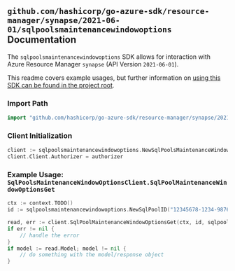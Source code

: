 
## `github.com/hashicorp/go-azure-sdk/resource-manager/synapse/2021-06-01/sqlpoolsmaintenancewindowoptions` Documentation

The `sqlpoolsmaintenancewindowoptions` SDK allows for interaction with Azure Resource Manager `synapse` (API Version `2021-06-01`).

This readme covers example usages, but further information on [using this SDK can be found in the project root](https://github.com/hashicorp/go-azure-sdk/tree/main/docs).

### Import Path

```go
import "github.com/hashicorp/go-azure-sdk/resource-manager/synapse/2021-06-01/sqlpoolsmaintenancewindowoptions"
```


### Client Initialization

```go
client := sqlpoolsmaintenancewindowoptions.NewSqlPoolsMaintenanceWindowOptionsClientWithBaseURI("https://management.azure.com")
client.Client.Authorizer = authorizer
```


### Example Usage: `SqlPoolsMaintenanceWindowOptionsClient.SqlPoolMaintenanceWindowOptionsGet`

```go
ctx := context.TODO()
id := sqlpoolsmaintenancewindowoptions.NewSqlPoolID("12345678-1234-9876-4563-123456789012", "example-resource-group", "workspaceValue", "sqlPoolValue")

read, err := client.SqlPoolMaintenanceWindowOptionsGet(ctx, id, sqlpoolsmaintenancewindowoptions.DefaultSqlPoolMaintenanceWindowOptionsGetOperationOptions())
if err != nil {
	// handle the error
}
if model := read.Model; model != nil {
	// do something with the model/response object
}
```
